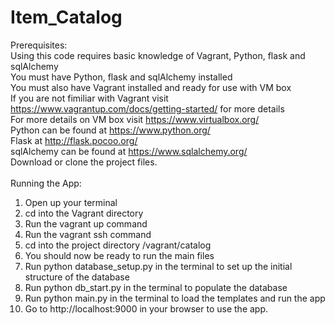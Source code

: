# Item_Catalog

Prerequisites:<br>
Using this code requires basic knowledge of Vagrant, Python, flask and sqlAlchemy<br>
You must have Python, flask and sqlAlchemy installed <br>
You must also have Vagrant installed and ready for use with VM box <br>
If you are not fimiliar with Vagrant visit https://www.vagrantup.com/docs/getting-started/ for more details <br>
For more details on VM box visit https://www.virtualbox.org/<br>
Python can be found at https://www.python.org/<br>
Flask at http://flask.pocoo.org/<br>
sqlAlchemy can be found at https://www.sqlalchemy.org/<br>
Download or clone the project files.<br>
<br>
Running the App:
1. Open up your terminal
2. cd into the Vagrant directory
3. Run the vagrant up command
4. Run the vagrant ssh command
5. cd into the project directory /vagrant/catalog
6. You should now be ready to run the main files
7. Run python database_setup.py in the terminal to set up the initial structure of the database
8. Run python db_start.py in the terminal to populate the database
9. Run python main.py in the terminal to load the templates and run the app
10. Go to http://localhost:9000 in your browser to use the app.
